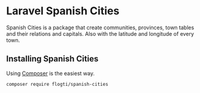 # Laravel Spanish Cities

Spanish Cities is a package that create communities, provinces, town tables and their relations and capitals.
Also with the latitude and longitude of every town.

## Installing Spanish Cities

Using [Composer](https://getcomposer.org/) is the easiest way.

```bash
composer require flogti/spanish-cities
```